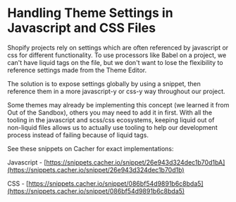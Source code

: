 # Handling Theme Settings in Javascript and CSS Files

Shopify projects rely on settings which are often referenced by javascript or css
for different functionality. To use processors like Babel on a project, we can't
have liquid tags on the file, but we don't want to lose the flexibility to
reference settings made from the Theme Editor.

The solution is to expose settings globally by using a snippet, then
reference them in a more javascript-y or css-y way throughout our project.

Some themes may already be implementing this concept (we learned it from Out of
the Sandbox), others you may need to add it in first. With all the tooling in
the javascript and scss/css ecosystems, keeping liquid out of non-liquid files
allows us to actually use tooling to help our development process instead of
failing because of liquid tags.

See these snippets on Cacher for exact implementations:

Javascript - [https://snippets.cacher.io/snippet/26e943d324dec1b70d1bA](https://snippets.cacher.io/snippet/26e943d324dec1b70d1b)

CSS - [https://snippets.cacher.io/snippet/086bf54d9891b6c8bda5](https://snippets.cacher.io/snippet/086bf54d9891b6c8bda5)


